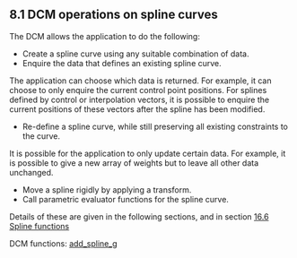 ## 8.1 DCM operations on spline curves

The DCM allows the application to do the following:

- Create a spline curve using any suitable combination of data.
- Enquire the data that defines an existing spline curve.



The application can choose which data is returned. 
For example, it can choose to only enquire the current control point positions. 
For splines defined by control or interpolation vectors, it is possible to enquire the current positions of these vectors after the spline has been modified.
- Re-define a spline curve, while still preserving all existing constraints to the curve.



It is possible for the application to only update certain data. 
For example, it is possible to give a new array of weights but to leave all other data unchanged.
- Move a spline rigidly by applying a transform.
- Call parametric evaluator functions for the spline curve.

Details of these are given in the following sections, and in section [16.6 Spline functions](16.6._Spline_functions.md)

DCM functions: [add\_spline\_g](16.6._Spline_functions.md)

